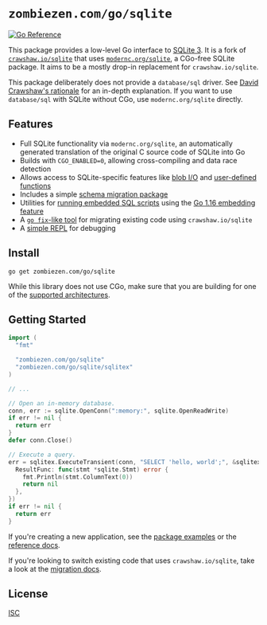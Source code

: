 # `zombiezen.com/go/sqlite`

[![Go Reference](https://pkg.go.dev/badge/zombiezen.com/go/sqlite.svg)](https://pkg.go.dev/zombiezen.com/go/sqlite)

This package provides a low-level Go interface to [SQLite 3](https://sqlite.org/). It is a fork of [`crawshaw.io/sqlite`](https://github.com/crawshaw/sqlite) that uses [`modernc.org/sqlite`](https://pkg.go.dev/modernc.org/sqlite), a CGo-free SQLite package. It aims to be a mostly drop-in replacement for `crawshaw.io/sqlite`.

This package deliberately does not provide a `database/sql` driver. See [David Crawshaw's rationale](https://crawshaw.io/blog/go-and-sqlite) for an in-depth explanation. If you want to use `database/sql` with SQLite without CGo, use `modernc.org/sqlite` directly.

## Features

- Full SQLite functionality via `modernc.org/sqlite`, an automatically generated translation of the original C source code of SQLite into Go
- Builds with `CGO_ENABLED=0`, allowing cross-compiling and data race detection
- Allows access to SQLite-specific features like [blob I/O](https://pkg.go.dev/zombiezen.com/go/sqlite#Blob) and [user-defined functions](https://pkg.go.dev/zombiezen.com/go/sqlite#Conn.CreateFunction)
- Includes a simple [schema migration package](https://pkg.go.dev/zombiezen.com/go/sqlite/sqlitemigration)
- Utilities for [running embedded SQL scripts](https://pkg.go.dev/zombiezen.com/go/sqlite/sqlitex#ExecScriptFS) using the [Go 1.16 embedding feature](https://pkg.go.dev/embed)
- A [`go fix`-like tool](cmd/zombiezen-sqlite-migrate/README.md) for migrating existing code using `crawshaw.io/sqlite`
- A [simple REPL](https://pkg.go.dev/zombiezen.com/go/sqlite/shell) for debugging

## Install

```shell
go get zombiezen.com/go/sqlite
```

While this library does not use CGo, make sure that you are building for one of the [supported architectures](https://pkg.go.dev/modernc.org/sqlite#hdr-Supported_platforms_and_architectures).

## Getting Started

```go
import (
  "fmt"

  "zombiezen.com/go/sqlite"
  "zombiezen.com/go/sqlite/sqlitex"
)

// ...

// Open an in-memory database.
conn, err := sqlite.OpenConn(":memory:", sqlite.OpenReadWrite)
if err != nil {
  return err
}
defer conn.Close()

// Execute a query.
err = sqlitex.ExecuteTransient(conn, "SELECT 'hello, world';", &sqlitex.ExecOptions{
  ResultFunc: func(stmt *sqlite.Stmt) error {
    fmt.Println(stmt.ColumnText(0))
    return nil
  },
})
if err != nil {
  return err
}
```

If you're creating a new application, see the [package examples](https://pkg.go.dev/zombiezen.com/go/sqlite#pkg-examples) or the [reference docs](https://pkg.go.dev/zombiezen.com/go/sqlite).

If you're looking to switch existing code that uses `crawshaw.io/sqlite`, take a look at the [migration docs](cmd/zombiezen-sqlite-migrate/README.md).

## License

[ISC](LICENSE)
